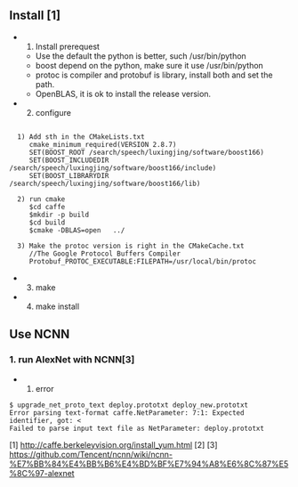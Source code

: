 ## Install [1]

- 1. Install prerequest
  * Use the default the python is better, such /usr/bin/python
  * boost depend on the python, make sure it use /usr/bin/python
  * protoc is compiler and  protobuf is library, install both and set the path.
  * OpenBLAS, it is ok to install the release version.

- 2. configure
```
  
  1) Add sth in the CMakeLists.txt
     cmake_minimum_required(VERSION 2.8.7)
     SET(BOOST_ROOT /search/speech/luxingjing/software/boost166)
     SET(BOOST_INCLUDEDIR /search/speech/luxingjing/software/boost166/include)
     SET(BOOST_LIBRARYDIR /search/speech/luxingjing/software/boost166/lib)

  2) run cmake
     $cd caffe
     $mkdir -p build
     $cd build
     $cmake -DBLAS=open   ../

  3) Make the protoc version is right in the CMakeCache.txt
     //The Google Protocol Buffers Compiler
     Protobuf_PROTOC_EXECUTABLE:FILEPATH=/usr/local/bin/protoc

```

- 3. make 
- 4. make install 


## Use NCNN

### 1. run AlexNet with NCNN[3]

- 1. error
```
$ upgrade_net_proto_text deploy.prototxt deploy_new.prototxt 
Error parsing text-format caffe.NetParameter: 7:1: Expected identifier, got: <
Failed to parse input text file as NetParameter: deploy.prototxt
```






[1]  http://caffe.berkeleyvision.org/install_yum.html
[2] 
[3] https://github.com/Tencent/ncnn/wiki/ncnn-%E7%BB%84%E4%BB%B6%E4%BD%BF%E7%94%A8%E6%8C%87%E5%8C%97-alexnet

